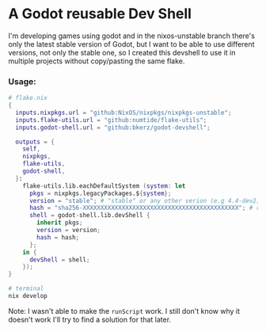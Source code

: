 # A Godot reusable Dev Shell
I'm developing games using godot and in the nixos-unstable branch there's only the latest stable version of Godot, but I want to be able to use different versions, not only the stable one, so I created this devshell to use it in multiple projects without copy/pasting the same flake.
### Usage:
```nix
# flake.nix
{
  inputs.nixpkgs.url = "github:NixOS/nixpkgs/nixpkgs-unstable";
  inputs.flake-utils.url = "github:numtide/flake-utils";
  inputs.godot-shell.url = "github:bkerz/godot-devshell";

  outputs = {
    self,
    nixpkgs,
    flake-utils,
    godot-shell,
  }:
    flake-utils.lib.eachDefaultSystem (system: let
      pkgs = nixpkgs.legacyPackages.${system};
      version = "stable"; # "stable" or any other verion (e.g 4.4-dev2)
      hash = "sha256-XXXXXXXXXXXXXXXXXXXXXXXXXXXXXXXXXXXXXXXXXXXX"; # replace this hash with the one `nix develop` gives after failing
      shell = godot-shell.lib.devShell {
        inherit pkgs;
        version = version;
        hash = hash;
      };
    in {
      devShell = shell;
    });
}

# terminal
nix develop
```

Note: I wasn't able to make the `runScript` work. I still don't know why it doesn't work I'll try to find a solution for that later.
